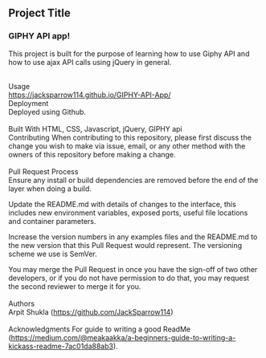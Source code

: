 <h2>Project Title</h2> <h3>GIPHY API app!</h3>
This project is built for the purpose of learning how to use Giphy API and how to use ajax API calls using jQuery in general.<br><br>

Usage<br> 
https://jacksparrow114.github.io/GIPHY-API-App/
<br>
Deployment<br> Deployed using Github.
<br><br>
Built With HTML, CSS, Javascript, jQuery, GIPHY api
<br>
Contributing When contributing to this repository, please first discuss the change you wish to make via issue, email, or any other method with the owners of this repository before making a change.
<br><br>
Pull Request Process
<br>
Ensure any install or build dependencies are removed before the end of the layer when doing a build.

Update the README.md with details of changes to the interface, this includes new environment variables, exposed ports, useful file locations and container parameters.

Increase the version numbers in any examples files and the README.md to the new version that this Pull Request would represent. The versioning scheme we use is SemVer.

You may merge the Pull Request in once you have the sign-off of two other developers, or if you do not have permission to do that, you may request the second reviewer to merge it for you.
<br><br>
Authors<br> 
Arpit Shukla (https://github.com/JackSparrow114)
<br><br>
Acknowledgments For guide to writing a good ReadMe (https://medium.com/@meakaakka/a-beginners-guide-to-writing-a-kickass-readme-7ac01da88ab3).
